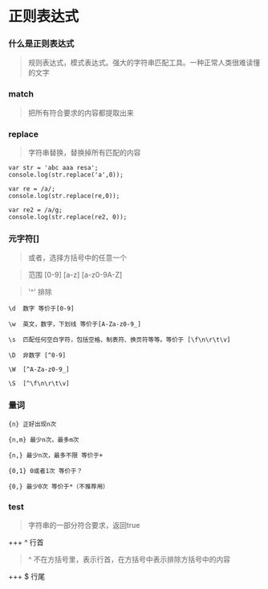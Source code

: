 # 正则表达式

### 什么是正则表达式

> 规则表达式，模式表达式。强大的字符串匹配工具。一种正常人类很难读懂的文字

### match 
> 把所有符合要求的内容都提取出来

### replace
> 字符串替换，替换掉所有匹配的内容

```
var str = 'abc aaa resa';
console.log(str.replace('a',0));

var re = /a/;
console.log(str.replace(re,0));

var re2 = /a/g;
console.log(str.replace(re2, 0));

```

### 元字符[]
> 或者，选择方括号中的任意一个

> 范围 [0-9] [a-z] [a-z0-9A-Z]

> '^' 排除

```
\d  数字 等价于[0-9]

\w  英文，数字，下划线 等价于[A-Za-z0-9_]

\s  匹配任何空白字符，包括空格、制表符、换页符等等。等价于 [\f\n\r\t\v]

\D  非数字 [^0-9]

\W  [^A-Za-z0-9_]

\S  [^\f\n\r\t\v]
```

### 量词

```
{n} 正好出现n次

{n,m} 最少n次，最多m次

{n,} 最少n次，最多不限 等价于+

{0,1} 0或者1次 等价于？

{0,} 最少0次 等价于*（不推荐用）
```

### test

> 字符串的一部分符合要求，返回true

+++ ^ 行首

> ^ 不在方括号里，表示行首，在方括号中表示排除方括号中的内容

+++ $ 行尾
